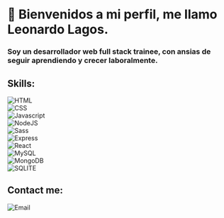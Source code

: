 # 👋 Bienvenidos a mi perfil, me llamo Leonardo Lagos.
### Soy un desarrollador web full stack trainee, con ansias de seguir aprendiendo y crecer laboralmente.

## Skills:
![HTML](https://img.shields.io/badge/HTML5-E34F26?style=for-the-badge&logo=html5&logoColor=white)</br>
![CSS](https://img.shields.io/badge/CSS3-1572B6?style=for-the-badge&logo=css3&logoColor=white)</br>
![Javascript](https://img.shields.io/badge/JavaScript-F7DF1E?style=for-the-badge&logo=javascript&logoColor=black)</br>
![NodeJS](https://img.shields.io/badge/Node.js-43853D?style=for-the-badge&logo=node.js&logoColor=white)</br>
![Sass](https://img.shields.io/badge/Sass-CC6699?style=for-the-badge&logo=sass&logoColor=white)</br>
![Express](https://img.shields.io/badge/Express.js-404D59?style=for-the-badge)</br>
![React](https://img.shields.io/badge/React-20232A?style=for-the-badge&logo=react&logoColor=61DAFB)</br>
![MySQL](https://img.shields.io/badge/MySQL-00000F?style=for-the-badge&logo=mysql&logoColor=white)</br>
![MongoDB](https://img.shields.io/badge/MongoDB-4EA94B?style=for-the-badge&logo=mongodb&logoColor=white)</br>
![SQLITE](https://img.shields.io/badge/SQLite-07405E?style=for-the-badge&logo=sqlite&logoColor=white)</br>

## Contact me:

![Email](https://img.shields.io/badge/leonardolagos07@hotmail.com-Microsoft_Outlook-0078D4?style=for-the-badge&logo=microsoft-outlook&logoColor=white)


